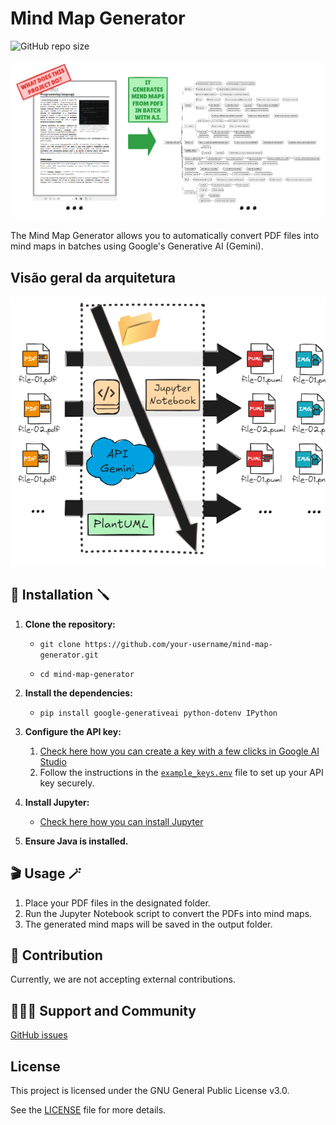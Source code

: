 # Mind Map Generator

![GitHub repo size](https://img.shields.io/github/repo-size/diego-o-leite/teste?style=for-the-badge)

<img src="img/cover_image.png" alt="What does this project do?">


The Mind Map Generator allows you to automatically convert PDF files into mind maps in batches using Google's Generative AI (Gemini).

## Visão geral da arquitetura

<img src="img/architecture overview.png" alt="Exemplo imagem">

## 🔧 Installation 🪛

1. **Clone the repository:**
   
   - `git clone https://github.com/your-username/mind-map-generator.git`

   - `cd mind-map-generator`

1. **Install the dependencies:**
   
   - `pip install google-generativeai python-dotenv IPython`

1. **Configure the API key:**
   1. [Check here how you can create a key with a few clicks in Google AI Studio](https://ai.google.dev/gemini-api/docs/api-key#windows)
   1. Follow the instructions in the [`example_keys.env`](example_keys.env) file to set up your API key securely.

1. **Install Jupyter:**
    - [Check here how you can install Jupyter](https://jupyter.org/install)

1. **Ensure Java is installed.**

## 🎬 Usage 🪄

1. Place your PDF files in the designated folder.
2. Run the Jupyter Notebook script to convert the PDFs into mind maps.
3. The generated mind maps will be saved in the output folder.

## 🤝 Contribution 

Currently, we are not accepting external contributions.

## 🧑‍🤝‍🧑 Support and Community

[GitHub issues](https://github.com/diego-o-leite/assets/issues/)

## License

This project is licensed under the GNU General Public License v3.0.

See the [LICENSE](LICENSE) file for more details.